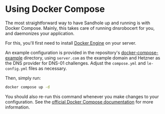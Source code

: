 # Using Docker Compose

The most straightforward way to have Sandhole up and running is with Docker Compose. Mainly, this takes care of running dnsrobocert for you, and daemonizes your application.

For this, you'll first need to install [Docker Engine](https://docs.docker.com/engine/install/) on your server.

An example configuration is provided in the repository's [docker-compose-example](https://github.com/EpicEric/sandhole/tree/main/docker-compose-example) directory, using `server.com` as the example domain and Hetzner as the DNS provider for DNS-01 challenges. Adjust the `compose.yml` and `le-config.yml` files as necessary.

Then, simply run:

```bash
docker compose up -d
```

You should also re-run this command whenever you make changes to your configuration. See the [official Docker Compose documentation](https://docs.docker.com/compose/) for more information.
